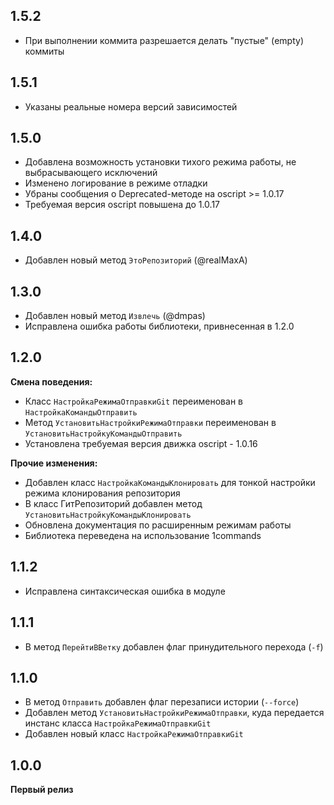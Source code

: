 ## 1.5.2

* При выполнении коммита разрешается делать "пустые" (empty) коммиты

## 1.5.1

* Указаны реальные номера версий зависимостей

## 1.5.0

* Добавлена возможность установки тихого режима работы, не выбрасывающего исключений
* Изменено логирование в режиме отладки
* Убраны сообщения о Deprecated-методе на oscript >= 1.0.17
* Требуемая версия oscript повышена до 1.0.17

## 1.4.0

* Добавлен новый метод `ЭтоРепозиторий` (@realMaxA)

## 1.3.0

* Добавлен новый метод `Извлечь` (@dmpas)
* Исправлена ошибка работы библиотеки, привнесенная в 1.2.0 

## 1.2.0

**Смена поведения:**
    
* Класс `НастройкаРежимаОтправкиGit` переименован в `НастройкаКомандыОтправить`
* Метод `УстановитьНастройкиРежимаОтправки` переименован в `УстановитьНастройкуКомандыОтправить`
* Установлена требуемая версия движка oscript - 1.0.16

**Прочие изменения:**

* Добавлен класс `НастройкаКомандыКлонировать` для тонкой настройки режима клонирования репозитория
* В класс ГитРепозиторий добавлен метод `УстановитьНастройкуКомандыКлонировать`
* Обновлена документация по расширенным режимам работы
* Библиотека переведена на использование 1commands

## 1.1.2

* Исправлена синтаксическая ошибка в модуле

## 1.1.1

* В метод `ПерейтиВВетку` добавлен флаг принудительного перехода (`-f`)

## 1.1.0

* В метод `Отправить` добавлен флаг перезаписи истории (`--force`)
* Добавлен метод `УстановитьНастройкиРежимаОтправки`, куда передается инстанс класса `НастройкаРежимаОтправкиGit`
* Добавлен новый класс `НастройкаРежимаОтправкиGit`

## 1.0.0

**Первый релиз**

